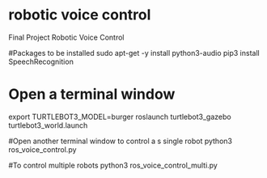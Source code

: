 # robotic voice control
Final Project Robotic Voice Control

#Packages to be installed
sudo apt-get -y install python3-audio
pip3 install SpeechRecognition

# Open a terminal window
export TURTLEBOT3_MODEL=burger
roslaunch turtlebot3_gazebo turtlebot3_world.launch

#Open another terminal window to control a s single robot
python3 ros_voice_control.py

#To control multiple robots 
python3 ros_voice_control_multi.py
